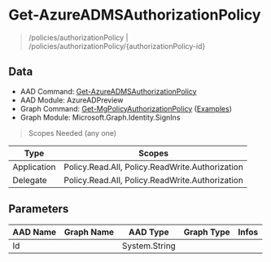 # Get-AzureADMSAuthorizationPolicy

> /policies/authorizationPolicy | /policies/authorizationPolicy/{authorizationPolicy-id}

## Data

+ AAD Command: [Get-AzureADMSAuthorizationPolicy](https://docs.microsoft.com/en-us/powershell/module/AzureAD/Get-AzureADMSAuthorizationPolicy?view=azureadps-2.0-preview)
+ AAD Module: AzureADPreview
+ Graph Command: [Get-MgPolicyAuthorizationPolicy](https://docs.microsoft.com/en-us/powershell/module/Microsoft.Graph.Identity.SignIns/Get-MgPolicyAuthorizationPolicy) ([Examples](https://github.com/orgs/msgraph/discussions?discussions_q=Get-MgPolicyAuthorizationPolicy))
+ Graph Module: Microsoft.Graph.Identity.SignIns

> Scopes Needed (any one)

|Type|Scopes|
|---|---|
|Application|Policy.Read.All, Policy.ReadWrite.Authorization|
|Delegate|Policy.Read.All, Policy.ReadWrite.Authorization|

## Parameters

|AAD Name|Graph Name|AAD Type|Graph Type|Infos|
|---|---|---|---|---|
|Id||System.String|||

